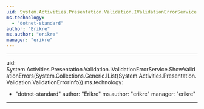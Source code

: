 ```yaml
---
uid: System.Activities.Presentation.Validation.IValidationErrorService
ms.technology: 
  - "dotnet-standard"
author: "Erikre"
ms.author: "erikre"
manager: "erikre"
---
```


---
uid: System.Activities.Presentation.Validation.IValidationErrorService.ShowValidationErrors(System.Collections.Generic.IList{System.Activities.Presentation.Validation.ValidationErrorInfo})
ms.technology: 
  - "dotnet-standard"
author: "Erikre"
ms.author: "erikre"
manager: "erikre"
---
